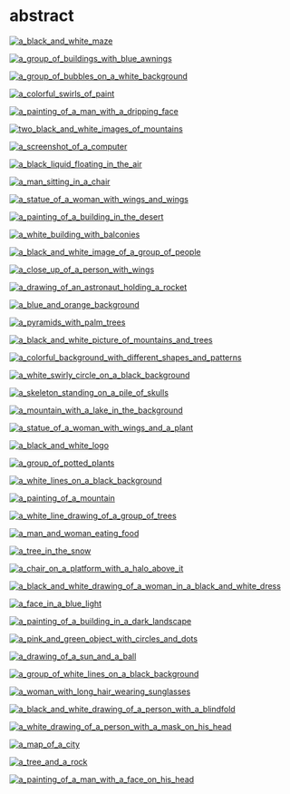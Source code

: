 # abstract

<a href="a_black_and_white_maze.png"><img alt="a_black_and_white_maze" src="a_black_and_white_maze.png"></a>

<a href="a_group_of_buildings_with_blue_awnings.png"><img alt="a_group_of_buildings_with_blue_awnings" src="a_group_of_buildings_with_blue_awnings.png"></a>

<a href="a_group_of_bubbles_on_a_white_background.jpg"><img alt="a_group_of_bubbles_on_a_white_background" src="a_group_of_bubbles_on_a_white_background.jpg"></a>

<a href="a_colorful_swirls_of_paint.jpg"><img alt="a_colorful_swirls_of_paint" src="a_colorful_swirls_of_paint.jpg"></a>

<a href="a_painting_of_a_man_with_a_dripping_face.jpg"><img alt="a_painting_of_a_man_with_a_dripping_face" src="a_painting_of_a_man_with_a_dripping_face.jpg"></a>

<a href="two_black_and_white_images_of_mountains.jpg"><img alt="two_black_and_white_images_of_mountains" src="two_black_and_white_images_of_mountains.jpg"></a>

<a href="a_screenshot_of_a_computer.jpg"><img alt="a_screenshot_of_a_computer" src="a_screenshot_of_a_computer.jpg"></a>

<a href="a_black_liquid_floating_in_the_air.jpg"><img alt="a_black_liquid_floating_in_the_air" src="a_black_liquid_floating_in_the_air.jpg"></a>

<a href="a_man_sitting_in_a_chair.png"><img alt="a_man_sitting_in_a_chair" src="a_man_sitting_in_a_chair.png"></a>

<a href="a_statue_of_a_woman_with_wings_and_wings.png"><img alt="a_statue_of_a_woman_with_wings_and_wings" src="a_statue_of_a_woman_with_wings_and_wings.png"></a>

<a href="a_painting_of_a_building_in_the_desert.png"><img alt="a_painting_of_a_building_in_the_desert" src="a_painting_of_a_building_in_the_desert.png"></a>

<a href="a_white_building_with_balconies.jpg"><img alt="a_white_building_with_balconies" src="a_white_building_with_balconies.jpg"></a>

<a href="a_black_and_white_image_of_a_group_of_people.png"><img alt="a_black_and_white_image_of_a_group_of_people" src="a_black_and_white_image_of_a_group_of_people.png"></a>

<a href="a_close_up_of_a_person_with_wings.jpg"><img alt="a_close_up_of_a_person_with_wings" src="a_close_up_of_a_person_with_wings.jpg"></a>

<a href="a_drawing_of_an_astronaut_holding_a_rocket.jpg"><img alt="a_drawing_of_an_astronaut_holding_a_rocket" src="a_drawing_of_an_astronaut_holding_a_rocket.jpg"></a>

<a href="a_blue_and_orange_background.jpg"><img alt="a_blue_and_orange_background" src="a_blue_and_orange_background.jpg"></a>

<a href="a_pyramids_with_palm_trees.png"><img alt="a_pyramids_with_palm_trees" src="a_pyramids_with_palm_trees.png"></a>

<a href="a_black_and_white_picture_of_mountains_and_trees.png"><img alt="a_black_and_white_picture_of_mountains_and_trees" src="a_black_and_white_picture_of_mountains_and_trees.png"></a>

<a href="a_colorful_background_with_different_shapes_and_patterns.png"><img alt="a_colorful_background_with_different_shapes_and_patterns" src="a_colorful_background_with_different_shapes_and_patterns.png"></a>

<a href="a_white_swirly_circle_on_a_black_background.png"><img alt="a_white_swirly_circle_on_a_black_background" src="a_white_swirly_circle_on_a_black_background.png"></a>

<a href="a_skeleton_standing_on_a_pile_of_skulls.png"><img alt="a_skeleton_standing_on_a_pile_of_skulls" src="a_skeleton_standing_on_a_pile_of_skulls.png"></a>

<a href="a_mountain_with_a_lake_in_the_background.jpg"><img alt="a_mountain_with_a_lake_in_the_background" src="a_mountain_with_a_lake_in_the_background.jpg"></a>

<a href="a_statue_of_a_woman_with_wings_and_a_plant.png"><img alt="a_statue_of_a_woman_with_wings_and_a_plant" src="a_statue_of_a_woman_with_wings_and_a_plant.png"></a>

<a href="a_black_and_white_logo.png"><img alt="a_black_and_white_logo" src="a_black_and_white_logo.png"></a>

<a href="a_group_of_potted_plants.jpg"><img alt="a_group_of_potted_plants" src="a_group_of_potted_plants.jpg"></a>

<a href="a_white_lines_on_a_black_background.jpeg"><img alt="a_white_lines_on_a_black_background" src="a_white_lines_on_a_black_background.jpeg"></a>

<a href="a_painting_of_a_mountain.png"><img alt="a_painting_of_a_mountain" src="a_painting_of_a_mountain.png"></a>

<a href="a_white_line_drawing_of_a_group_of_trees.jpg"><img alt="a_white_line_drawing_of_a_group_of_trees" src="a_white_line_drawing_of_a_group_of_trees.jpg"></a>

<a href="a_man_and_woman_eating_food.jpg"><img alt="a_man_and_woman_eating_food" src="a_man_and_woman_eating_food.jpg"></a>

<a href="a_tree_in_the_snow.jpg"><img alt="a_tree_in_the_snow" src="a_tree_in_the_snow.jpg"></a>

<a href="a_chair_on_a_platform_with_a_halo_above_it.jpg"><img alt="a_chair_on_a_platform_with_a_halo_above_it" src="a_chair_on_a_platform_with_a_halo_above_it.jpg"></a>

<a href="a_black_and_white_drawing_of_a_woman_in_a_black_and_white_dress.jpg"><img alt="a_black_and_white_drawing_of_a_woman_in_a_black_and_white_dress" src="a_black_and_white_drawing_of_a_woman_in_a_black_and_white_dress.jpg"></a>

<a href="a_face_in_a_blue_light.jpeg"><img alt="a_face_in_a_blue_light" src="a_face_in_a_blue_light.jpeg"></a>

<a href="a_painting_of_a_building_in_a_dark_landscape.png"><img alt="a_painting_of_a_building_in_a_dark_landscape" src="a_painting_of_a_building_in_a_dark_landscape.png"></a>

<a href="a_pink_and_green_object_with_circles_and_dots.png"><img alt="a_pink_and_green_object_with_circles_and_dots" src="a_pink_and_green_object_with_circles_and_dots.png"></a>

<a href="a_drawing_of_a_sun_and_a_ball.png"><img alt="a_drawing_of_a_sun_and_a_ball" src="a_drawing_of_a_sun_and_a_ball.png"></a>

<a href="a_group_of_white_lines_on_a_black_background.jpeg"><img alt="a_group_of_white_lines_on_a_black_background" src="a_group_of_white_lines_on_a_black_background.jpeg"></a>

<a href="a_woman_with_long_hair_wearing_sunglasses.png"><img alt="a_woman_with_long_hair_wearing_sunglasses" src="a_woman_with_long_hair_wearing_sunglasses.png"></a>

<a href="a_black_and_white_drawing_of_a_person_with_a_blindfold.png"><img alt="a_black_and_white_drawing_of_a_person_with_a_blindfold" src="a_black_and_white_drawing_of_a_person_with_a_blindfold.png"></a>

<a href="a_white_drawing_of_a_person_with_a_mask_on_his_head.png"><img alt="a_white_drawing_of_a_person_with_a_mask_on_his_head" src="a_white_drawing_of_a_person_with_a_mask_on_his_head.png"></a>

<a href="a_map_of_a_city.jpg"><img alt="a_map_of_a_city" src="a_map_of_a_city.jpg"></a>

<a href="a_tree_and_a_rock.png"><img alt="a_tree_and_a_rock" src="a_tree_and_a_rock.png"></a>

<a href="a_painting_of_a_man_with_a_face_on_his_head.png"><img alt="a_painting_of_a_man_with_a_face_on_his_head" src="a_painting_of_a_man_with_a_face_on_his_head.png"></a>

